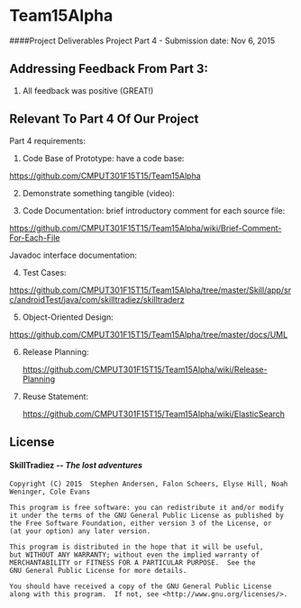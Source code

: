 # Team15Alpha
####Project Deliverables 
Project Part 4 - Submission date: Nov 6, 2015

## Addressing Feedback From Part 3:
  1. All feedback was positive (GREAT!)

## Relevant To Part 4 Of Our Project
Part 4 requirements:


   1. Code Base of Prototype: have a code base:
   
   https://github.com/CMPUT301F15T15/Team15Alpha


   2. Demonstrate something tangible (video): 
   
   
   
   3. Code Documentation: brief introductory comment for each source file:
   


   https://github.com/CMPUT301F15T15/Team15Alpha/wiki/Brief-Comment-For-Each-File
   
   
   Javadoc interface documentation:

   4. Test Cases:


   https://github.com/CMPUT301F15T15/Team15Alpha/tree/master/Skill/app/src/androidTest/java/com/skilltradiez/skilltraderz
   
   5. Object-Oriented Design:
   
   https://github.com/CMPUT301F15T15/Team15Alpha/tree/master/docs/UML

   6. Release Planning:
   
      https://github.com/CMPUT301F15T15/Team15Alpha/wiki/Release-Planning

   7. Reuse Statement: 
   
      https://github.com/CMPUT301F15T15/Team15Alpha/wiki/ElasticSearch



## License 
####   __SkillTradiez__ -- _The lost adventures_
   
    Copyright (C) 2015  Stephen Andersen, Falon Scheers, Elyse Hill, Noah Weninger, Cole Evans

    This program is free software: you can redistribute it and/or modify
    it under the terms of the GNU General Public License as published by
    the Free Software Foundation, either version 3 of the License, or
    (at your option) any later version.

    This program is distributed in the hope that it will be useful,
    but WITHOUT ANY WARRANTY; without even the implied warranty of
    MERCHANTABILITY or FITNESS FOR A PARTICULAR PURPOSE.  See the
    GNU General Public License for more details.

    You should have received a copy of the GNU General Public License
    along with this program.  If not, see <http://www.gnu.org/licenses/>.
